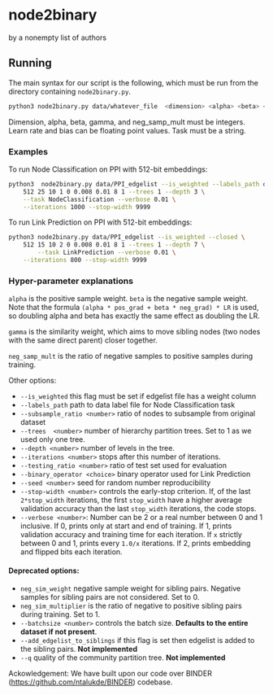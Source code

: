 # node2binary
by a nonempty list of authors

## Running

The main syntax for our script is the following, which must be run from the directory containing `node2binary.py`.
```bash
python3 node2binary.py data/whatever_file  <dimension> <alpha> <beta> <gamma> <learn_rate> <learn_bias> <neg_samp_mult> <task>
```

Dimension, alpha, beta, gamma, and neg\_samp\_mult must be integers. Learn rate and bias can be floating point values. Task must be a string.


### Examples

To run Node Classification on PPI with 512-bit embeddings:
```bash
python3  node2binary.py data/PPI_edgelist --is_weighted --labels_path data/PPI_labels.txt --closed \
	512 25 10 1 0 0.008 0.01 8 1 --trees 1 --depth 3 \
	--task NodeClassification --verbose 0.01 \
	--iterations 1000 --stop-width 9999
```


To run Link Prediction on PPI with 512-bit embeddings:
```bash
python3 node2binary.py data/PPI_edgelist --is_weighted --closed \
	512 15 10 2 0 0.008 0.01 8 1 --trees 1 --depth 7 \
        --task LinkPrediction --verbose 0.01 \
	--iterations 800 --stop-width 9999
```
 

### Hyper-parameter explanations
`alpha` is the positive sample weight. `beta` is the negative sample weight. Note that the formula `(alpha * pos_grad + beta * neg_grad) * LR` is used, so doubling alpha and beta has exactly the same effect as doubling the LR.

`gamma` is the similarity weight, which aims to move sibling nodes (two nodes with the same direct parent) closer together. 

`neg_samp_mult` is the ratio of negative samples to positive samples during training.

Other options:
- `--is_weighted` this flag must be set if edgelist file has a weight column
- `--labels_path` path to data label file for Node Classification task
- `--subsample_ratio <number>` ratio of nodes to subsample from original dataset
- `--trees  <number>` number of hierarchy partition trees. Set to 1 as we used only one tree.
- `--depth <number>` number of levels in the tree.
- `--iterations <number>` stops after this number of iterations.
- `--testing_ratio <number>` ratio of test set used for evaluation
- `--binary_operator <choice>` binary operator used for Link Prediction
- `--seed <number>` seed for random number reproducibility
- `--stop-width <number>` controls the early-stop criterion. If, of the last `2*stop_width` iterations, the first `stop_width` have a higher average validation accuracy than the last `stop_width` iterations, the code stops.
- `--verbose <number>`: Number can be 2 or a real number between 0 and 1 inclusive. If 0, prints only at start and end of training. If 1, prints validation accuracy and training time for each iteration. If `x` strictly between 0 and 1, prints every `1.0/x` iterations. If 2, prints embedding and flipped bits each iteration.

#### Deprecated options:
- `neg_sim_weight` negative sample weight for sibling pairs. Negative samples for sibling pairs are not considered. Set to 0. 
- `neg_sim_multiplier` is the ratio of negative to positive sibling pairs during training. Set to 1.
- `--batchsize <number>` controls the batch size. **Defaults to the entire dataset if not present**.
- `--add_edgelist_to_siblings` if this flag is set then edgelist is added to the sibling pairs. **Not implemented**
- `--q` quality of the community partition tree. **Not implemented**


Ackowledgement: We have built upon our code over BINDER (https://github.com/ntalukde/BINDER) codebase.

